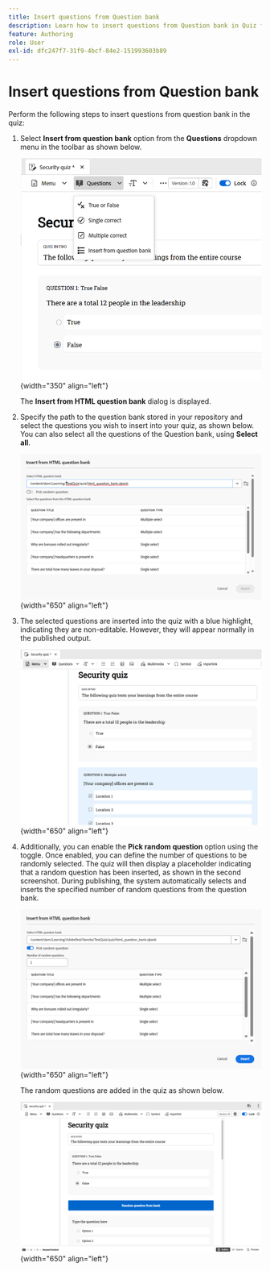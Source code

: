 ```yaml
---
title: Insert questions from Question bank
description: Learn how to insert questions from Question bank in Quiz for Learning and Training content
feature: Authoring
role: User
exl-id: dfc247f7-31f9-4bcf-84e2-151993603b89
---
```

# Insert questions from Question bank

Perform the following steps to insert questions from question bank in the quiz: 

1. Select **Insert from question bank** option from the **Questions** dropdown menu in the toolbar as shown below. 

    ![](assets/insert-from-question-bank.png){width="350" align="left"}

    The **Insert from HTML question bank** dialog is displayed.      
    
1. Specify the path to the question bank stored in your repository and select the questions you wish to insert into your quiz, as shown below. You can also select all the questions of the Question bank, using **Select all**.  

    ![](assets/question-bank.png){width="650" align="left"}

1. The selected questions are inserted into the quiz with a blue highlight, indicating they are non-editable. However, they will appear normally in the published output. 

    ![](assets/specific-questions.png){width="650" align="left"}

1. Additionally, you can enable the **Pick random question** option using the toggle. Once enabled, you can define the number of questions to be randomly selected. The quiz will then display a placeholder indicating that a random question has been inserted, as shown in the second screenshot. During publishing, the system automatically selects and inserts the specified number of random questions from the question bank. 

    ![](assets/random-question-question-bank.png){width="650" align="left"}

    The random questions are added in the quiz as shown below.

    ![](assets/inserted-question.png){width="650" align="left"}

